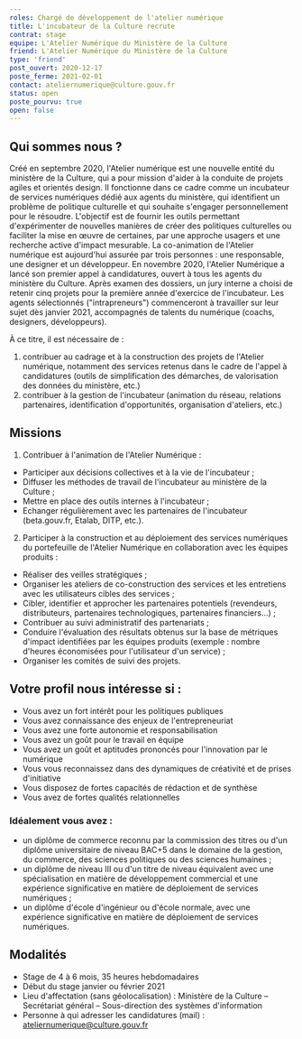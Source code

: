 ```yaml
---
roles: Chargé de développement de l'atelier numérique
title: L'incubateur de la Culture recrute 
contrat: stage
equipe: L'Atelier Numérique du Ministère de la Culture
friend: L'Atelier Numérique du Ministère de la Culture
type: 'friend'
post_ouvert: 2020-12-17
poste_ferme: 2021-02-01
contact: ateliernumerique@culture.gouv.fr
status: open
poste_pourvu: true
open: false
---
```



## Qui sommes nous ?

Créé en septembre 2020, l'Atelier numérique est une nouvelle entité du ministère de la Culture, qui a pour mission d'aider à la conduite de projets agiles et orientés design. Il fonctionne dans ce cadre comme un incubateur de services numériques dédié aux agents du ministère, qui identifient un problème de politique culturelle et qui souhaite s'engager personnellement pour le résoudre. L'objectif est de fournir les outils permettant d'expérimenter de nouvelles manières de créer des politiques culturelles ou faciliter la mise en œuvre de certaines, par une approche usagers et une recherche active d'impact mesurable. La co-animation de l'Atelier numérique est aujourd'hui assurée par trois personnes : une responsable, une designer et un développeur. 
En novembre 2020, l'Atelier Numérique a lancé son premier appel à candidatures, ouvert à tous les agents du ministère du Culture. Après examen des dossiers, un jury interne a choisi de retenir cinq projets pour la première année d'exercice de l'incubateur. Les agents sélectionnés ("intrapreneurs") commenceront à travailler sur leur sujet dès janvier 2021, accompagnés de talents du numérique (coachs, designers, développeurs).

À ce titre, il est nécessaire de :
1.	contribuer au cadrage et à la construction des projets de l'Atelier numérique, notamment des services retenus dans le cadre de l'appel à candidatures (outils de simplification des démarches, de valorisation des données du ministère, etc.)
2.	contribuer à la gestion de l'incubateur (animation du réseau, relations partenaires, identification d'opportunités, organisation d'ateliers, etc.)


## Missions

1.	Contribuer à l'animation de l'Atelier Numérique : 
- Participer aux décisions collectives et à la vie de l'incubateur ;
- Diffuser les méthodes de travail de l'incubateur au ministère de la Culture ;
- Mettre en place des outils internes à l'incubateur ;
- Echanger régulièrement avec les partenaires de l'incubateur (beta.gouv.fr, Etalab, DITP, etc.).

2.	Participer à la construction et au déploiement des services numériques du portefeuille de l'Atelier Numérique en collaboration avec les équipes produits : 
- Réaliser des veilles stratégiques ;
- Organiser les ateliers de co-construction des services et les entretiens avec les utilisateurs cibles des services ;
- Cibler, identifier et approcher les partenaires potentiels (revendeurs, distributeurs, partenaires technologiques, partenaires financiers...) ;
- Contribuer au suivi administratif des partenariats ;
- Conduire l'évaluation des résultats obtenus sur la base de métriques d'impact identifiées par les équipes produits (exemple : nombre d'heures économisées pour l'utilisateur d'un service) ;
- Organiser les comités de suivi des projets.

## Votre profil nous intéresse si :

- Vous avez un fort intérêt pour les politiques publiques
- Vous avez connaissance des enjeux de l'entrepreneuriat
- Vous avez une forte autonomie et responsabilisation
- Vous avez un goût pour le travail en équipe
- Vous avez un goût et aptitudes prononcés pour l'innovation par le numérique
- Vous vous reconnaissez dans des dynamiques de créativité et de prises d'initiative
- Vous disposez de fortes capacités de rédaction et de synthèse
- Vous avez de fortes qualités relationnelles

### Idéalement vous avez : 

- un diplôme de commerce reconnu par la commission des titres ou d'un diplôme universitaire de niveau BAC+5 dans le domaine de la gestion, du commerce, des sciences politiques ou des sciences humaines ;
- un diplôme de niveau III ou d'un titre de niveau équivalent avec une spécialisation en matière de développement commercial et une expérience significative en matière de déploiement de services numériques ;
- un diplôme d'école d'ingénieur ou d'école normale, avec une expérience significative en matière de déploiement de services numériques.

## Modalités

- Stage de 4 à 6 mois, 35 heures hebdomadaires
- Début du stage janvier ou février 2021
- Lieu d'affectation (sans géolocalisation) : Ministère de la Culture – Secrétariat général – Sous-direction des systèmes d'information
- Personne à qui adresser les candidatures (mail) : ateliernumerique@culture.gouv.fr
